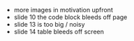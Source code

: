 - more images in motivation upfront
- slide 10 the code block bleeds off page
- slide 13 is too big / noisy
- slide 14 table bleeds off screen